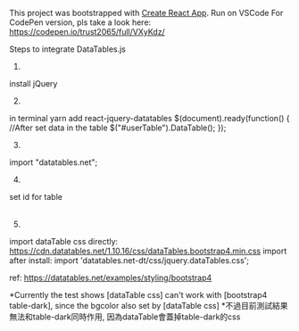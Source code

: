 This project was bootstrapped with [Create React App](https://github.com/facebookincubator/create-react-app).
Run on VSCode
For CodePen version, pls take a look here: https://codepen.io/trust2065/full/VXyKdz/

Steps to integrate DataTables.js

  1.
  install jQuery

  2.
  in terminal 
  yarn add react-jquery-datatables
  $(document).ready(function() {
      //After set data in the table
      $("#userTable").DataTable();
  });

  3.
  import "datatables.net";

  4.
  set id for table
  <table id="userTable" className="table table-striped table-hover">
  </table>

  5.
  import dataTable css
  directly: https://cdn.datatables.net/1.10.16/css/dataTables.bootstrap4.min.css
  import after install: import 'datatables.net-dt/css/jquery.dataTables.css';

  ref: https://datatables.net/examples/styling/bootstrap4

  *Currently the test shows [dataTable css] can't work with [bootstrap4 table-dark], since the bgcolor also set by [dataTable css]
  *不過目前測試結果無法和table-dark同時作用, 因為dataTable會蓋掉table-dark的css
